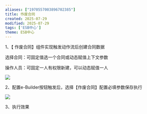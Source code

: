 ```yaml
---
aliases: ["1970557003896702385"]
title: 作废合同
created: 2025-07-29
modified: 2025-07-29
tags: ['ESB中心']
theme: ESB中心
---
```


1、【 作废合同】组件实现触发动作流后创建合同数据

选择合同：可固定值选一个合同或动态赋值上下文参数

操作人员：可固定一人有权限新建，可以动态赋值一人

![](https://myhelpdoc.oss-cn-heyuan.aliyuncs.com/mdimages/cbcd59a7dfb265e927a8fc13a2c2413c.jpg)

2、配置e-Builder按钮触发后，选择【作废合同】配置必填参数保存执行

![](https://myhelpdoc.oss-cn-heyuan.aliyuncs.com/mdimages/8e7d903b4a559d55cd8ecad88d1ca825.jpg)

3、执行效果

